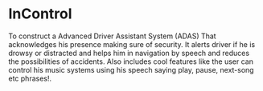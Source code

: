 # InControl
To construct a Advanced Driver Assistant System (ADAS) That acknowledges his presence making sure of security. It alerts driver if he is drowsy or distracted and helps him in navigation by speech and reduces the possibilities of accidents. Also includes cool features like the user can control his music systems using his speech saying play, pause, next-song etc phrases!. 
